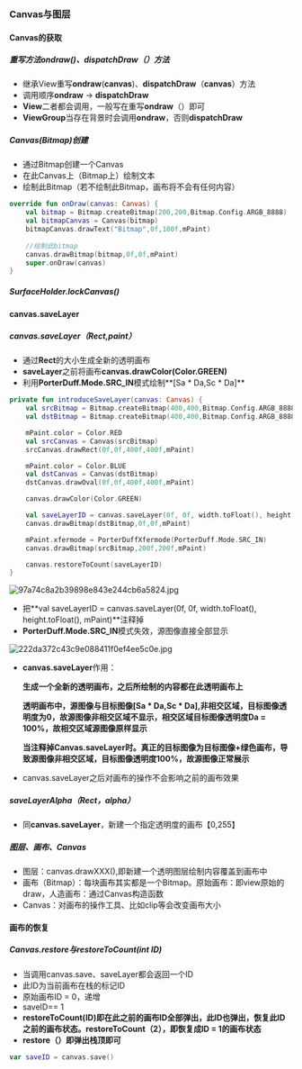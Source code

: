 ### Canvas与图层

#### Canvas的获取

##### 重写方法ondraw()、dispatchDraw（）方法

- 继承View重写**ondraw**(**canvas**)、**dispatchDraw**（**canvas**）方法
- 调用顺序**ondraw** -> **dispatchDraw**
- **View**二者都会调用，一般写在重写**ondraw**（）即可
- **ViewGroup**当存在背景时会调用**ondraw**，否则**dispatchDraw**

##### Canvas(Bitmap)创建

- 通过Bitmap创建一个Canvas
- 在此Canvas上（Bitmap上）绘制文本
- 绘制此Bitmap（若不绘制此Bitmap，画布将不会有任何内容）

```kotlin
override fun onDraw(canvas: Canvas) {
    val bitmap = Bitmap.createBitmap(200,200,Bitmap.Config.ARGB_8888)
    val bitmapCanvas = Canvas(bitmap)
    bitmapCanvas.drawText("Bitmap",0f,100f,mPaint)
    
    //绘制此bitmap
    canvas.drawBitmap(bitmap,0f,0f,mPaint)
    super.onDraw(canvas)
}
```

##### SurfaceHolder.lockCanvas()

#### canvas.saveLayer

##### canvas.saveLayer（Rect,paint）

- 通过**Rect**的大小生成全新的透明画布
- **saveLayer**之前将画布**canvas.drawColor(Color.GREEN)**
- 利用**PorterDuff.Mode.SRC_IN**模式绘制**[Sa * Da,Sc * Da]**

```kotlin
private fun introduceSaveLayer(canvas: Canvas) {
    val srcBitmap = Bitmap.createBitmap(400,400,Bitmap.Config.ARGB_8888)
    val dstBitmap = Bitmap.createBitmap(400,400,Bitmap.Config.ARGB_8888)

    mPaint.color = Color.RED
    val srcCanvas = Canvas(srcBitmap)
    srcCanvas.drawRect(0f,0f,400f,400f,mPaint)

    mPaint.color = Color.BLUE
    val dstCanvas = Canvas(dstBitmap)
    dstCanvas.drawOval(0f,0f,400f,400f,mPaint)

    canvas.drawColor(Color.GREEN)

    val saveLayerID = canvas.saveLayer(0f, 0f, width.toFloat(), height.toFloat(), mPaint)
    canvas.drawBitmap(dstBitmap,0f,0f,mPaint)

    mPaint.xfermode = PorterDuffXfermode(PorterDuff.Mode.SRC_IN)
    canvas.drawBitmap(srcBitmap,200f,200f,mPaint)

    canvas.restoreToCount(saveLayerID)
}
```

![97a74c8a2b39898e843e244cb6a5824.jpg](https://s2.loli.net/2024/01/27/FD7yV4dCnKzqPMR.jpg)

- 把**val saveLayerID = canvas.saveLayer(0f, 0f, width.toFloat(), height.toFloat(), mPaint)**注释掉
- **PorterDuff.Mode.SRC_IN**模式失效，源图像直接全部显示

![222da372c43c9e088411f0ef4ee5c0e.jpg](https://s2.loli.net/2024/01/27/459NI8PcMjSsXJl.jpg)

- **canvas.saveLayer**作用：

  **生成一个全新的透明画布，之后所绘制的内容都在此透明画布上**

  **透明画布中，源图像与目标图像[Sa * Da,Sc * Da],非相交区域，目标图像透明度为0，故源图像非相交区域不显示，相交区域目标图像透明度Da = 100%，故相交区域源图像原样显示**

  **当注释掉Canvas.saveLayer时。真正的目标图像为目标图像+绿色画布，导致源图像非相交区域，目标图像透明度100%，故源图像正常展示**

- canvas.saveLayer之后对画布的操作不会影响之前的画布效果

##### saveLayerAlpha（Rect，alpha）

- 同**canvas.saveLayer**，新建一个指定透明度的画布【0,255】

##### 图层、画布、Canvas

- 图层：canvas.drawXXX(),即新建一个透明图层绘制内容覆盖到画布中
- 画布（Bitmap）：每块画布其实都是一个Bitmap。原始画布：即view原始的draw，人造画布：通过Canvas构造函数
- Canvas：对画布的操作工具、比如clip等会改变画布大小

#### 画布的恢复

##### Canvas.restore与restoreToCount(int ID)

- 当调用canvas.save、saveLayer都会返回一个ID
- 此ID为当前画布在栈的标记ID
- 原始画布ID = 0，递增
- saveID== 1
- **restoreToCount(ID)即在此之前的画布ID全部弹出，此ID也弹出，恢复此ID之前的画布状态。restoreToCount（2），即恢复成ID = 1的画布状态**
- **restore（）即弹出栈顶即可**

```kotlin
var saveID = canvas.save()
```